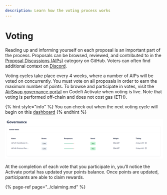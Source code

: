 ```yaml
---
description: Learn how the voting process works
---
```


# Voting

Reading up and informing yourself on each proposal is an important part of the process. Proposals can be browsed, reviewed, and contributed to in the [Proposal Discussions \(AIPs\)](https://github.com/airswap/airswap-aips/issues) category on GitHub. Voters can often find additional context on [Discord](https://chat.airswap.io/).

Voting cycles take place every 4 weeks, where a number of AIPs will be voted on concurrently. You must vote on all proposals in order to earn the maximum number of points. To browse and participate in votes, visit the [AirSwap governance portal](https://activate.codefi.network/staking/airswap/governance) on Codefi Activate when voting is live. Note that voting is performed off-chain and does not cost gas \(ETH\). 

{% hint style="info" %}
You can check out when the next voting cycle will begin on this [dashboard](https://dune.xyz/agrimony/airswap_3)
{% endhint %}

![Example of votes going live on the Codefi Activate platform](../../../.gitbook/assets/image%20%285%29.png)

At the completion of each vote that you participate in, you’ll notice the Activate portal has updated your points balance. Once points are updated, participants are able to claim rewards.

{% page-ref page="../claiming.md" %}





